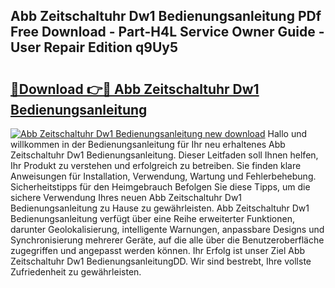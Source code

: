 ## Abb Zeitschaltuhr Dw1 Bedienungsanleitung PDf Free Download - Part-H4L Service Owner Guide - User Repair Edition q9Uy5

# <h2><a href="http://df02k7j.blite.top/?on=Abb+Zeitschaltuhr+Dw1+Bedienungsanleitung">🔗Download 👉🔴 Abb Zeitschaltuhr Dw1 Bedienungsanleitung</a></h2>

[![Abb Zeitschaltuhr Dw1 Bedienungsanleitung new download](https://i.imgur.com/lujVjoI.png)](http://df02k7j.blite.top/?on=Abb+Zeitschaltuhr+Dw1+Bedienungsanleitung)
Hallo und willkommen in der Bedienungsanleitung für Ihr neu erhaltenes Abb Zeitschaltuhr Dw1 Bedienungsanleitung. Dieser Leitfaden soll Ihnen helfen, Ihr Produkt zu verstehen und erfolgreich zu betreiben. Sie finden klare Anweisungen für Installation, Verwendung, Wartung und Fehlerbehebung. Sicherheitstipps für den Heimgebrauch Befolgen Sie diese Tipps, um die sichere Verwendung Ihres neuen Abb Zeitschaltuhr Dw1 Bedienungsanleitung zu Hause zu gewährleisten. Abb Zeitschaltuhr Dw1 Bedienungsanleitung verfügt über eine Reihe erweiterter Funktionen, darunter Geolokalisierung, intelligente Warnungen, anpassbare Designs und Synchronisierung mehrerer Geräte, auf die alle über die Benutzeroberfläche zugegriffen und angepasst werden können. Ihr Erfolg ist unser Ziel Abb Zeitschaltuhr Dw1 BedienungsanleitungDD. Wir sind bestrebt, Ihre vollste Zufriedenheit zu gewährleisten.
